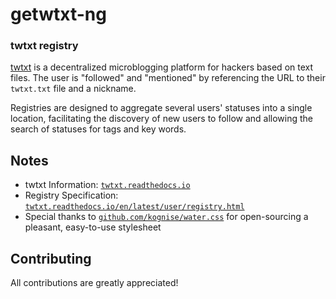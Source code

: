 # getwtxt-ng

### twtxt registry

[twtxt](https://github.com/buckket/twtxt) is a decentralized microblogging platform
for hackers based on text files. The user is "followed" and "mentioned" by referencing
the URL to their `twtxt.txt` file and a nickname.

Registries are designed to aggregate several users' statuses into a single location,
facilitating the discovery of new users to follow and allowing the search of statuses
for tags and key words.

## Notes
* twtxt Information: [`twtxt.readthedocs.io`](https://twtxt.readthedocs.io)
* Registry Specification: [`twtxt.readthedocs.io/en/latest/user/registry.html`](https://twtxt.readthedocs.io/en/latest/user/registry.html)
* Special thanks to [`github.com/kognise/water.css`](https://github.com/kognise/water.css) for open-sourcing a pleasant, easy-to-use stylesheet

## Contributing
All contributions are greatly appreciated!
